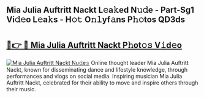 ## Mia Julia Auftritt Nackt L𝚎a𝚔ed N𝚞𝚍e - Part-Sg1 Vi𝚍𝚎o L𝚎a𝚔s - H𝚘𝚝 O𝚗𝚕yf𝚊ns P𝚑𝚘tos QD3ds

# <h2><a href="http://kf59kb.oniu.top/?m=Mia+Julia+Auftritt+Nackt">🔗👉 🔴 Mia Julia Auftritt Nackt P𝚑ot𝚘𝚜 V𝚒d𝚎o</a></h2>

[![Mia Julia Auftritt Nackt Nu𝚍e𝚜](https://i.imgur.com/0qMVB7G.gif)](http://kf59kb.oniu.top/?m=Mia+Julia+Auftritt+Nackt)
Online thought leader Mia Julia Auftritt Nackt, known for disseminating dance and lifestyle knowledge, through performances and vlogs on social media. Inspiring musician Mia Julia Auftritt Nackt, celebrated for their ability to move and inspire others through their music.  
